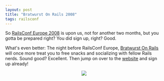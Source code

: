 ```yaml
---
layout: post
title: "Bratwurst On Rails 2008"
tags: railsconf
---
```

So [RailsConf Europe 2008](http://en.oreilly.com/railseurope2008/public/content/home) is upon us, not for another two months, but you gotta be prepared right? You did sign up, right? Good.

What's even better: The night before RailsConf Europe, [Bratwurst On Rails](http://www.bratwurst-on-rails.com) will once more treat you to free snacks and socializing with fellow Rails nerds. Sound good? Excellent. Then jump on over to the <a href="http://www.bratwurst-on-rails.com">website</a> and sign up already!

<div width="100%" style="text-align:center"><img src="http://www.bratwurst-on-rails.com/images/bratwurst.png"/></div>
&#8232;&#8232;